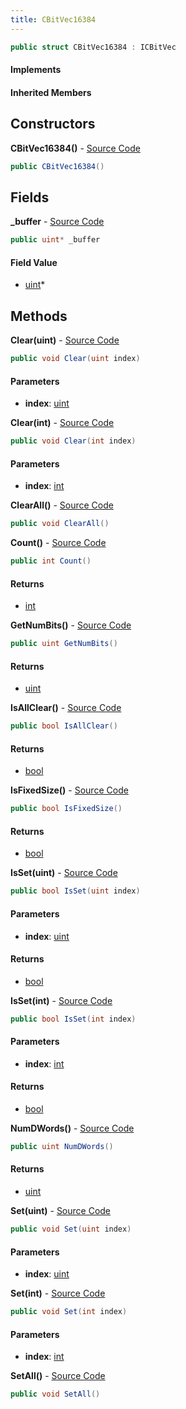 ```yaml
---
title: CBitVec16384
---
```


```csharp
public struct CBitVec16384 : ICBitVec
```

#### Implements

#### Inherited Members

## Constructors

**CBitVec16384()** - [Source Code](https://github.com/swiftly-solution/swiftlys2/blob/main/managed/src/SwiftlyS2.Shared/Natives/Structs/CBitVec.cs#L193)

```csharp
public CBitVec16384()
```

## Fields

**_buffer** - [Source Code](https://github.com/swiftly-solution/swiftlys2/blob/main/managed/src/SwiftlyS2.Shared/Natives/Structs/CBitVec.cs#L191)

```csharp
public uint* _buffer
```

#### Field Value

- [uint](https://learn.microsoft.com/dotnet/api/system.uint32)*

## Methods

**Clear(uint)** - [Source Code](https://github.com/swiftly-solution/swiftlys2/blob/main/managed/src/SwiftlyS2.Shared/Natives/Structs/CBitVec.cs#L234)

```csharp
public void Clear(uint index)
```

#### Parameters

- **index**: [uint](https://learn.microsoft.com/dotnet/api/system.uint32)

**Clear(int)** - [Source Code](https://github.com/swiftly-solution/swiftlys2/blob/main/managed/src/SwiftlyS2.Shared/Natives/Structs/CBitVec.cs#L242)

```csharp
public void Clear(int index)
```

#### Parameters

- **index**: [int](https://learn.microsoft.com/dotnet/api/system.int32)

**ClearAll()** - [Source Code](https://github.com/swiftly-solution/swiftlys2/blob/main/managed/src/SwiftlyS2.Shared/Natives/Structs/CBitVec.cs#L202)

```csharp
public void ClearAll()
```

**Count()** - [Source Code](https://github.com/swiftly-solution/swiftlys2/blob/main/managed/src/SwiftlyS2.Shared/Natives/Structs/CBitVec.cs#L266)

```csharp
public int Count()
```

#### Returns

- [int](https://learn.microsoft.com/dotnet/api/system.int32)

**GetNumBits()** - [Source Code](https://github.com/swiftly-solution/swiftlys2/blob/main/managed/src/SwiftlyS2.Shared/Natives/Structs/CBitVec.cs#L200)

```csharp
public uint GetNumBits()
```

#### Returns

- [uint](https://learn.microsoft.com/dotnet/api/system.uint32)

**IsAllClear()** - [Source Code](https://github.com/swiftly-solution/swiftlys2/blob/main/managed/src/SwiftlyS2.Shared/Natives/Structs/CBitVec.cs#L274)

```csharp
public bool IsAllClear()
```

#### Returns

- [bool](https://learn.microsoft.com/dotnet/api/system.boolean)

**IsFixedSize()** - [Source Code](https://github.com/swiftly-solution/swiftlys2/blob/main/managed/src/SwiftlyS2.Shared/Natives/Structs/CBitVec.cs#L198)

```csharp
public bool IsFixedSize()
```

#### Returns

- [bool](https://learn.microsoft.com/dotnet/api/system.boolean)

**IsSet(uint)** - [Source Code](https://github.com/swiftly-solution/swiftlys2/blob/main/managed/src/SwiftlyS2.Shared/Natives/Structs/CBitVec.cs#L250)

```csharp
public bool IsSet(uint index)
```

#### Parameters

- **index**: [uint](https://learn.microsoft.com/dotnet/api/system.uint32)

#### Returns

- [bool](https://learn.microsoft.com/dotnet/api/system.boolean)

**IsSet(int)** - [Source Code](https://github.com/swiftly-solution/swiftlys2/blob/main/managed/src/SwiftlyS2.Shared/Natives/Structs/CBitVec.cs#L258)

```csharp
public bool IsSet(int index)
```

#### Parameters

- **index**: [int](https://learn.microsoft.com/dotnet/api/system.int32)

#### Returns

- [bool](https://learn.microsoft.com/dotnet/api/system.boolean)

**NumDWords()** - [Source Code](https://github.com/swiftly-solution/swiftlys2/blob/main/managed/src/SwiftlyS2.Shared/Natives/Structs/CBitVec.cs#L199)

```csharp
public uint NumDWords()
```

#### Returns

- [uint](https://learn.microsoft.com/dotnet/api/system.uint32)

**Set(uint)** - [Source Code](https://github.com/swiftly-solution/swiftlys2/blob/main/managed/src/SwiftlyS2.Shared/Natives/Structs/CBitVec.cs#L218)

```csharp
public void Set(uint index)
```

#### Parameters

- **index**: [uint](https://learn.microsoft.com/dotnet/api/system.uint32)

**Set(int)** - [Source Code](https://github.com/swiftly-solution/swiftlys2/blob/main/managed/src/SwiftlyS2.Shared/Natives/Structs/CBitVec.cs#L226)

```csharp
public void Set(int index)
```

#### Parameters

- **index**: [int](https://learn.microsoft.com/dotnet/api/system.int32)

**SetAll()** - [Source Code](https://github.com/swiftly-solution/swiftlys2/blob/main/managed/src/SwiftlyS2.Shared/Natives/Structs/CBitVec.cs#L210)

```csharp
public void SetAll()
```

